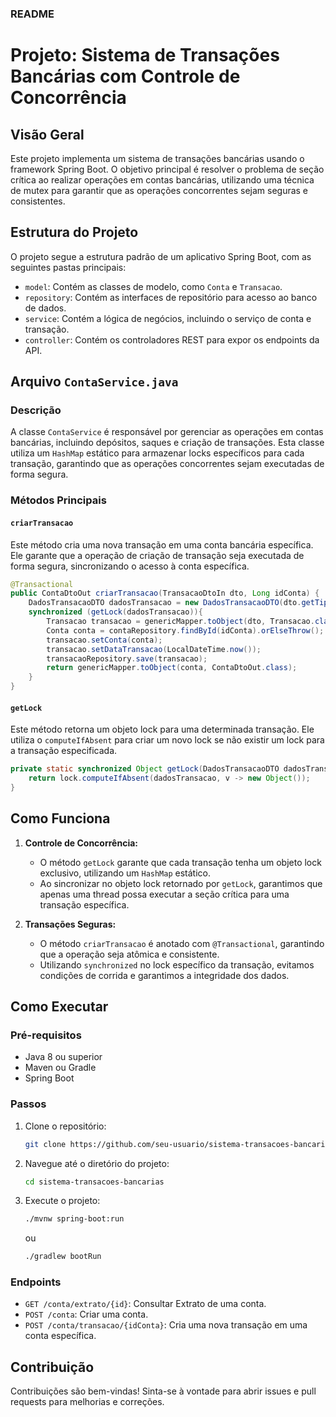 ### README

# Projeto: Sistema de Transações Bancárias com Controle de Concorrência

## Visão Geral

Este projeto implementa um sistema de transações bancárias usando o framework Spring Boot. O objetivo principal é resolver o problema de seção crítica ao realizar operações em contas bancárias, utilizando uma técnica de mutex para garantir que as operações concorrentes sejam seguras e consistentes.

## Estrutura do Projeto

O projeto segue a estrutura padrão de um aplicativo Spring Boot, com as seguintes pastas principais:

- `model`: Contém as classes de modelo, como `Conta` e `Transacao`.
- `repository`: Contém as interfaces de repositório para acesso ao banco de dados.
- `service`: Contém a lógica de negócios, incluindo o serviço de conta e transação.
- `controller`: Contém os controladores REST para expor os endpoints da API.

## Arquivo `ContaService.java`

### Descrição

A classe `ContaService` é responsável por gerenciar as operações em contas bancárias, incluindo depósitos, saques e criação de transações. Esta classe utiliza um `HashMap` estático para armazenar locks específicos para cada transação, garantindo que as operações concorrentes sejam executadas de forma segura.

### Métodos Principais

#### `criarTransacao`

Este método cria uma nova transação em uma conta bancária específica. Ele garante que a operação de criação de transação seja executada de forma segura, sincronizando o acesso à conta específica.

```java
@Transactional
public ContaDtoOut criarTransacao(TransacaoDtoIn dto, Long idConta) {
    DadosTransacaoDTO dadosTransacao = new DadosTransacaoDTO(dto.getTipoTransacao(), idConta);
    synchronized (getLock(dadosTransacao)){
        Transacao transacao = genericMapper.toObject(dto, Transacao.class);
        Conta conta = contaRepository.findById(idConta).orElseThrow();
        transacao.setConta(conta);
        transacao.setDataTransacao(LocalDateTime.now());
        transacaoRepository.save(transacao);
        return genericMapper.toObject(conta, ContaDtoOut.class);
    }
}
```

#### `getLock`

Este método retorna um objeto lock para uma determinada transação. Ele utiliza o `computeIfAbsent` para criar um novo lock se não existir um lock para a transação especificada.

```java
private static synchronized Object getLock(DadosTransacaoDTO dadosTransacao) {
    return lock.computeIfAbsent(dadosTransacao, v -> new Object());
}
```

## Como Funciona

1. **Controle de Concorrência:**
   - O método `getLock` garante que cada transação tenha um objeto lock exclusivo, utilizando um `HashMap` estático.
   - Ao sincronizar no objeto lock retornado por `getLock`, garantimos que apenas uma thread possa executar a seção crítica para uma transação específica.

2. **Transações Seguras:**
   - O método `criarTransacao` é anotado com `@Transactional`, garantindo que a operação seja atômica e consistente.
   - Utilizando `synchronized` no lock específico da transação, evitamos condições de corrida e garantimos a integridade dos dados.

## Como Executar

### Pré-requisitos

- Java 8 ou superior
- Maven ou Gradle
- Spring Boot

### Passos

1. Clone o repositório:
   ```bash
   git clone https://github.com/seu-usuario/sistema-transacoes-bancarias.git
   ```
2. Navegue até o diretório do projeto:
   ```bash
   cd sistema-transacoes-bancarias
   ```
3. Execute o projeto:
   ```bash
   ./mvnw spring-boot:run
   ```
   ou
   ```bash
   ./gradlew bootRun
   ```

### Endpoints

- `GET /conta/extrato/{id}`: Consultar Extrato de uma conta.
- `POST /conta`: Criar uma conta.
- `POST /conta/transacao/{idConta}`: Cria uma nova transação em uma conta específica.

## Contribuição

Contribuições são bem-vindas! Sinta-se à vontade para abrir issues e pull requests para melhorias e correções.

